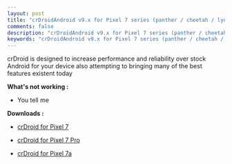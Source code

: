 ```yaml
---
layout: post
title: "crDroidAndroid v9.x for Pixel 7 series (panther / cheetah / lynx)"
comments: false
description: "crDroidAndroid v9.x for Pixel 7 series (panther / cheetah / lynx)"
keywords: "crDroidAndroid v9.x for Pixel 7 series (panther / cheetah / lynx)"
---
```


crDroid is designed to increase performance and reliability over stock Android for your device also attempting to bringing many of the best features existent today

**What's not working :**

 * You tell me


**Downloads :**

 * [crDroid for Pixel 7](https://crdroid.net/panther)

 * [crDroid for Pixel 7 Pro](https://crdroid.net/cheetah)

 * [crDroid for Pixel 7a](https://crdroid.net/lynx)

